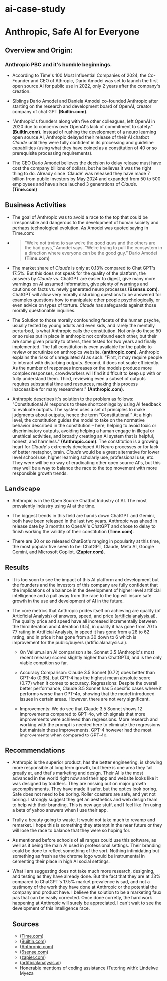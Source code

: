 # ai-case-study

# Anthropic, Safe AI for Everyone

## Overview and Origin: 

### Anthropic PBC and it's humble beginnings.

* According to Time's 100 Most Influential Companies of 2024, the Co-Founder and CEO of Athropic, Dario Amodei was set to launch the first open source AI for public use in 2022, only 2 years after the company's creation.

* Siblings Dario Amodei and Daniela Amodei co-founded Anthropic after starting on the research and development board of OpenAI, creator company of chat GPT **(Builtin.com)**.

* "Anthropic's founders along with five other colleagues, left OpenAI in 2020 due to concerns over OpenAI's lack of commitment to safety." **(BuiltIn.com)**. Instead of rushing the development of a neuro learning open source AI, Anthropic delayed their release of their AI chatbot _Claude_ until they were fully confident in its processing and guideline capabilities (using what they have coined as a constitution of 40 or so prerequisite processing requirements).

* The CEO Dario Amodei believes the decision to delay release must have cost the company billions of dollars, but he believes it was the right thing to do. Already since 'Claude' was released they have made 7 billion from public investors by May 2024 and expanded from 50 to 500 employees and have since lauched 3 generations of _Claude_. **(Time.com)**

## Business Activities

* The goal of Anthropic was to avoid a race to the top that could be irresponsible and dangerous to the development of human society and perhaps technological evolution. As Amodei was quoted saying in Time.com:
* >“We’re not trying to say we’re the good guys and the others are the bad guys,” Amodei says. “We’re trying to pull the ecosystem in a direction where everyone can be the good guy.” Dario Amodei **(Time.com)**

* The market share of _Claude_ is only at 0.13% compared to Chat GPT's 17.5%. But this does not speak for the quality of the platform, the answers by _Claude_ vs. ChatGPT are easier to digest, give many more warnings on AI assumed information, give plenty of warnings and cautions on facts vs. newly generated neuro processes **(6sense.com)**. ChatGPT will allow very morally disturbing questions to be answered for examples questions how to manipulate other people psychologically, or even advice on types of torture. _Claude_ has safeguards against those morally questionable inquiries.

* The Solution to those morally confounding facets of the human psyche, usually tested by young adults and even kids, and rarely the mentally perturbed, is what Anthropic calls the constitution. Not only do these 50 or so rules put in place in anthropic not confound each other, but their are some given priority to others, then tested for two years and finally implemented. The full constitution is even available for the public to review or scrutinize on anthropics website. **(anthropic.com)**. Anthropic explains the risks of unregulated AI as such: "First, it may require people to interact with disturbing outputs. Second, it does not scale efficiently. As the number of responses increases or the models produce more complex responses, crowdworkers will find it difficult to keep up with or fully understand them. Third, reviewing even a subset of outputs requires substantial time and resources, making this process inaccessible for many researchers." **(Anthropic.com)**.

* Anthropic describes it's solution to the problem as follows: "Constitutional AI responds to these shortcomings by using AI feedback to evaluate outputs. The system uses a set of principles to make judgments about outputs, hence the term “Constitutional.” At a high level, the constitution guides the model to take on the normative behavior described in the constitution – here, helping to avoid toxic or discriminatory outputs, avoiding helping a human engage in illegal or unethical activities, and broadly creating an AI system that is helpful, honest, and harmless." **(Anthropic.com)**. The constitution is a growing heart for _Claude_'s extremely developed AI Neuro processes or for lack of better metaphor, brain. _Claude_ would be a great alternative for lower level school use, higher learning scholarly use, professional use, etc. They were will be no way of eradicating other open source AI's, but this may well be a way to balance the race to the top movement with more responsible growth trends.

## Landscape

* Anthropic is in the Open Source Chatbot Industry of AI. The most prevalently industry using AI at the time.

* The biggest trends in this field are hands down ChatGPT and Gemini, both have been released in the last two years. Anthropic was ahead in release date by 3 months to OpenAI's ChatGPT and chose to delay to finish working the validity of their constitution **(Time.com)**.

* There are 30 or so released ChatBot's ranging in popularity at this time, the most popular five seem to be: ChatGPT, Claude, Meta AI, Google Gemini, and Microsoft Copilot. **(Zapier.com)**.

## Results

* It is too soon to see the impact of this AI platform and development but the founders and the investors of this company are fully confident that the implications of a balance in the development of higher level artificial intelligence and a pull away from the race to the top will insure safe growth in the use and development of AI in the future.

* The core metrics that Anthropic prides itself on achieving are quality (of Articficial Analysis) of answers, speed, and price ([artificialanalysis.ai](https://artificialanalysis.ai/providers/anthropic)). The quality price and speed have all increased incrementally between the third iteration and 4 iteration (3.5), in quality it has gone from 70 to 77 rating in Artificial Analysis, in speed it has gone from a 28 to 62 rating, and in price it has gone from a 30 down to 6 which is improvement for the public/buyers (artificialanalysis.ai).

    * On Vellum.ai an AI comparison site, Sonnet 3.5 (Anthropic's most recent release) scored slightly higher than ChatGPT4, and is the only viable compition so far. 

    * Accuracy Comparison: Claude 3.5 Sonnet (0.72) does better than GPT-4o (0.65), but GPT-4 has the highest mean absolute score (0.77) when it comes to accuracy.
       Regressions: Despite the overall better performance, Claude 3.5 Sonnet has 5 specific cases where it performs worse than GPT-4o, showing that the model introduced issues in certain areas. However, there are not very significant.
    * Improvements: We do see that Claude 3.5 Sonnet shows 12 improvements compared to GPT-4o, which signals that more improvements were achieved than regressions. More research and working with the prompt is needed here to eliminate the regressions but maintain these           improvements. GPT-4 however had the most improvements when compared to GPT-4o.

## Recommendations

* Anthropic is the superior product, has the better engineering, is showing more responsible at long term growth, but there is one area they fail greatly at, and that's marketing and design. Their AI is the most advanced in the world right now and their app and website looks like it was designed by toddlers. They are missing out on major growth accomplishments. They have made it safer, but the optics look boring. Safe does not need to be boring. Roller coasters are safe, and yet not boring. I strongly suggest they get an aesthetics and web design team to help with their branding. This is new age stuff, and I feel like I'm using a beta of yahoo answers when I use their app. 

* Trully a beauty going to waste. It would not take much to revamp and remarket. I hope this is something they attempt in the near future or they will lose the race to balance that they were so hoping for.

* As mentioned before schools of all ranges could use this software, as well as it being the main AI used in professional settings. Their branding could be done to reflect something of the sort. Nothing intimidating but something as fresh as the chrome logo would be instrumental in cementing their place in high AI social settings.

* What I am suggesting does not take much more research, designing, and testing as they have already done. But the fact that they are at .13% compared to ChatGPT's 17.5% market prevalence is sad, and not a testimony of the work they have done at Anthropic or the potential the company and product have. I believe the solution to be a marketing faux pas that can be easily corrected. Once done corretly, the hard work happening at Anthropic will surely be appreciated. I can't wait to see the development of this intelligence race.

  ## Sources

  * ([Time.com](https://time.com/6980000/anthropic/))
  * ([Builtin.com](https://builtin.com/articles/anthropic))
  * ([Anthropic.com](https://www.anthropic.com/news/claudes-constitution))
  * ([6sense.com](https://6sense.com/tech/artificial-intelligence/claude-by-anthropic-market-share))
  * ([zapier.com](https://zapier.com/blog/best-ai-chatbot/))
  * ([artificialanalysis.ai](https://artificialanalysis.ai/providers/anthropic))
  * Honerable mentions of coding assistance (Tutoring with): Lindelwe Myeza
